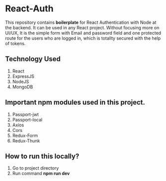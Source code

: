 # React-Auth
This repository contains **boilerplate** for React Authentication with Node at the backend. It can be used in any React project. Without focusing more on UI/UX, It is the simple form with Email and password field and one protected route for the users who are logged in, which is totallty secured with the help of tokens.

## Technology Used
1) React
2) ExpressJS
3) NodeJS
4) MongoDB

## Important npm modules used in this project.
1) Passport-jwt
2) Passport-local
3) Axios
4) Cors
5) Redux-Form
6) Redux-Thunk

## How to run this locally?
1) Go to project directory
2) Run command **npm run dev**

